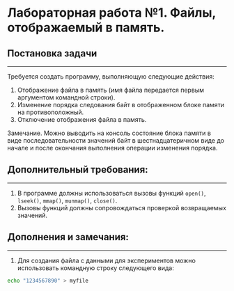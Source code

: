 # Лабораторная работа №1. Файлы, отображаемый в память.

## Постановка задачи
-----------------
Требуется создать программу, выполняющую следующие действия:

1. Отображение файла в память (имя файла передается первым аргументом
командной строки).
2. Изменение порядка следования байт в отображенном блоке памяти на противоположный.
3. Отключение отображения файла в память.

Замечание. Можно выводить на консоль состояние блока памяти в виде
последовательности значений байт в шестнадцатеричном виде до начале
и после окончания выполнения операции изменения порядка.

## Дополнительный требования:
-------------------------

1. В программе должны использоваться вызовы функций `open()`, `lseek()`, `mmap()`, `munmap()`, `close()`.
2. Вызовы функций должны сопровождаться проверкой возвращаемых значений.


## Дополнения и замечания:
----------------------

1. Для создания файла с данными для экспериментов можно использовать командную строку следующего вида:

```bash
echo "1234567890" > myfile
```